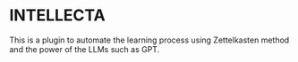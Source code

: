 # INTELLECTA
This is a plugin to automate the learning process using Zettelkasten method and the power of the LLMs such as GPT.
